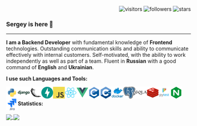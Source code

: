 <p align="right">
	<img alt="visitors" src="https://komarev.com/ghpvc/?username=serg-backend-developer&color=8c36db&style=flat&label=visitors" />
	<img alt="followers" src="https://img.shields.io/github/followers/serg-backend-developer?color=blueviolet" />
	<img alt="stars" src="https://img.shields.io/github/stars/serg-backend-developer?color=blueviolet" />
</p>

### Sergey is here 👋
---
**I am a Backend Developer** with fundamental knowledge of **Frontend** technologies. Outstanding communication skills and ability to communicate effectively with internal customers. Self-motivated, with the ability to work independently as well as part of a team. Fluent in **Russian** with a good command of **English** and **Ukrainian**.
                                                                                                                     
**I use such Languages and Tools:**

<img align="left" alt="Python" width="32px" src="https://raw.githubusercontent.com/github/explore/80688e429a7d4ef2fca1e82350fe8e3517d3494d/topics/python/python.png" />

<img align="left" alt="Django" width="32px" src="https://raw.githubusercontent.com/github/explore/80688e429a7d4ef2fca1e82350fe8e3517d3494d/topics/django/django.png" />

<img align="left" alt="Flask" width="32px" src="https://github.com/devicons/devicon/blob/master/icons/flask/flask-original.svg" />

<img align="left" alt="FastAPI" width="32px" src="https://github.com/devicons/devicon/blob/master/icons/fastapi/fastapi-plain.svg" />

<img align="left" alt="JavaScript" width="32px" src="https://raw.githubusercontent.com/github/explore/80688e429a7d4ef2fca1e82350fe8e3517d3494d/topics/javascript/javascript.png" />

<img align="left" alt="React" width="32px" src="https://github.com/devicons/devicon/blob/master/icons/react/react-original.svg" />

<img align="left" alt="VueJS" width="32px" src="https://github.com/devicons/devicon/blob/master/icons/vuejs/vuejs-original.svg" />

<img align="left" alt="C" width="32px" src="https://github.com/devicons/devicon/blob/master/icons/c/c-original.svg" />

<img align="left" alt="C++" width="32px" src="https://github.com/devicons/devicon/blob/master/icons/cplusplus/cplusplus-original.svg" />

<img align="left" alt="Docker" width="32px" src="https://raw.githubusercontent.com/github/explore/80688e429a7d4ef2fca1e82350fe8e3517d3494d/topics/docker/docker.png" />

<img align="left" alt="PostgreSQL" width="32px" src="https://raw.githubusercontent.com/github/explore/80688e429a7d4ef2fca1e82350fe8e3517d3494d/topics/postgresql/postgresql.png" />

<img align="left" alt="SQLAlchemy" width="32px" src="https://github.com/devicons/devicon/blob/master/icons/sqlalchemy/sqlalchemy-plain.svg" />

<img align="left" alt="Redis" width="32px" src="https://github.com/devicons/devicon/blob/master/icons/redis/redis-original.svg" />

<img align="left" alt="Pytest" width="32px" src="https://github.com/devicons/devicon/blob/master/icons/pytest/pytest-original-wordmark.svg" />

<img align="left" alt="Nginx" width="32px" src="https://github.com/devicons/devicon/blob/master/icons/nginx/nginx-original.svg" />

<img align="left" alt="Redis" width="32px" src="https://github.com/devicons/devicon/blob/master/icons/jira/jira-original-wordmark.svg" /><br>

#### **Statistics:**
<a href="https://github.com/anuraghazra/github-readme-stats">
  <img height=200 align="center" src="https://github-readme-stats.vercel.app/api?username=serg-backend-developer&theme=gruvbox" />
</a>
<a href="https://github.com/anuraghazra/convoychat">
  <img height=200 align="center" src="https://github-readme-stats.vercel.app/api/top-langs?username=serg-backend-developer&layout=compact&langs_count=8&card_width=320&theme=gruvbox" />
</a>

